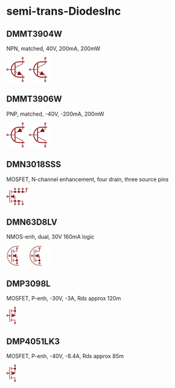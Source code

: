 # semi-trans-DiodesInc

## DMMT3904W
NPN, matched, 40V, 200mA, 200mW

![DMMT3904W__1__1](/images/_semi__NPNDUAL__1__1.png?raw=true) 
![DMMT3904W__2__1](/images/_semi__NPNDUAL__1__1.png?raw=true) 

## DMMT3906W
PNP, matched, -40V, -200mA, 200mW

![DMMT3906W__1__1](/images/_semi__PNPDUAL__1__1.png?raw=true) 
![DMMT3906W__2__1](/images/_semi__PNPDUAL__1__1.png?raw=true) 

## DMN3018SSS
MOSFET, N-channel enhancement, four drain, three source pins

![DMN3018SSS__1__1](/images/semi-trans-DiodesInc__DMN3018SSS__1__1.png?raw=true) 

## DMN63D8LV
NMOS-enh, dual, 30V 160mA logic

![DMN63D8LV__1__1](/images/semi-trans-DiodesInc__DMN63D8LV__1__1.png?raw=true) 
![DMN63D8LV__2__1](/images/semi-trans-DiodesInc__DMN63D8LV__1__1.png?raw=true) 

## DMP3098L
MOSFET, P-enh, -30V, -3A, Rds approx 120m

![DMP3098L__1__1](/images/semi-trans-IntRect__IRF9540__1__1.png?raw=true) 

## DMP4051LK3
MOSFET, P-enh, -40V, -8.4A, Rds approx 85m

![DMP4051LK3__1__1](/images/semi-trans-IntRect__IRF9540__1__1.png?raw=true) 

